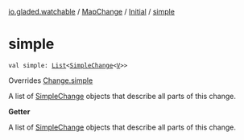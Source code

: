 [io.gladed.watchable](../../index.md) / [MapChange](../index.md) / [Initial](index.md) / [simple](./simple.md)

# simple

`val simple: `[`List`](https://kotlinlang.org/api/latest/jvm/stdlib/kotlin.collections/-list/index.html)`<`[`SimpleChange`](../../-simple-change/index.md)`<`[`V`](index.md#V)`>>`

Overrides [Change.simple](../../-change/simple.md)

A list of [SimpleChange](../../-simple-change/index.md) objects that describe all parts of this change.

**Getter**

A list of [SimpleChange](../../-simple-change/index.md) objects that describe all parts of this change.

